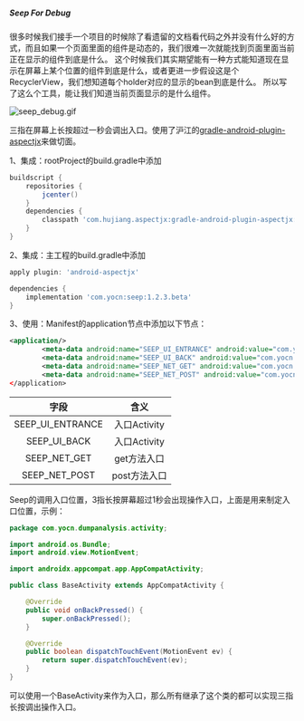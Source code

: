 ##### Seep For Debug

很多时候我们接手一个项目的时候除了看遗留的文档看代码之外并没有什么好的方式，而且如果一个页面里面的组件是动态的，我们很难一次就能找到页面里面当前正在显示的组件到底是什么。
这个时候我们其实期望能有一种方式能知道现在显示在屏幕上某个位置的组件到底是什么，或者更进一步假设这是个RecyclerView，我们想知道每个holder对应的显示的bean到底是什么。
所以写了这么个工具，能让我们知道当前页面显示的是什么组件。

![seep_debug.gif](https://i.loli.net/2020/12/23/B1imevKaYjWLZoH.gif)

三指在屏幕上长按超过一秒会调出入口。使用了沪江的[gradle-android-plugin-aspectjx](https://github.com/HujiangTechnology/gradle_plugin_android_aspectjx)来做切面。

1、集成：rootProject的build.gradle中添加
```groovy
buildscript {
    repositories {
        jcenter()
    }
    dependencies {
        classpath 'com.hujiang.aspectjx:gradle-android-plugin-aspectjx:2.0.10'
    }
}
```
2、集成：主工程的build.gradle中添加
```groovy
apply plugin: 'android-aspectjx'

dependencies {
    implementation 'com.yocn:seep:1.2.3.beta'
}
```
3、使用：Manifest的application节点中添加以下节点：
```xml
<application/>
        <meta-data android:name="SEEP_UI_ENTRANCE" android:value="com.yocn.dumpanalysis.activity.BaseActivity"/>
        <meta-data android:name="SEEP_UI_BACK" android:value="com.yocn.dumpanalysis.activity.BaseActivity"/>
        <meta-data android:name="SEEP_NET_GET" android:value="com.yocn.dumpanalysis.activity.BaseActivity.get"/>
        <meta-data android:name="SEEP_NET_POST" android:value="com.yocn.dumpanalysis.activity.BaseActivity.post"/>
</application>
```
| 字段 | 含义 | 
| :---: | :---: | 
| SEEP_UI_ENTRANCE | 入口Activity | 
| SEEP_UI_BACK | 入口Activity | 
| SEEP_NET_GET | get方法入口 | 
| SEEP_NET_POST | post方法入口 | 

Seep的调用入口位置，3指长按屏幕超过1秒会出现操作入口，上面是用来制定入口位置，示例：
```java
package com.yocn.dumpanalysis.activity;

import android.os.Bundle;
import android.view.MotionEvent;

import androidx.appcompat.app.AppCompatActivity;

public class BaseActivity extends AppCompatActivity {

    @Override
    public void onBackPressed() {
        super.onBackPressed();
    }

    @Override
    public boolean dispatchTouchEvent(MotionEvent ev) {
        return super.dispatchTouchEvent(ev);
    }
}
```
可以使用一个BaseActivity来作为入口，那么所有继承了这个类的都可以实现三指长按调出操作入口。

